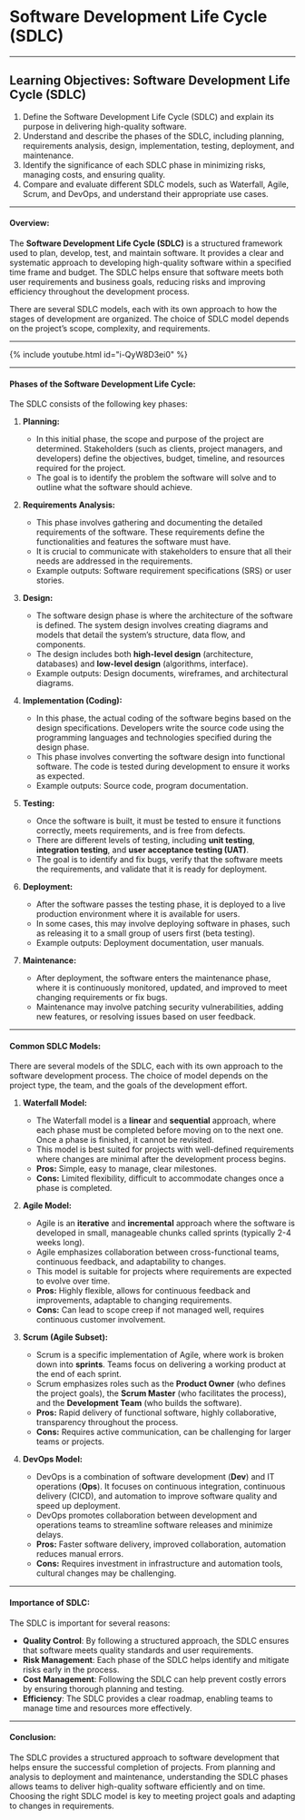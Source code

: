 # Software Development Life Cycle (SDLC)

---

## Learning Objectives: Software Development Life Cycle (SDLC)

1. Define the Software Development Life Cycle (SDLC) and explain its purpose in delivering high-quality software.  
2. Understand and describe the phases of the SDLC, including planning, requirements analysis, design, implementation, testing, deployment, and maintenance.  
3. Identify the significance of each SDLC phase in minimizing risks, managing costs, and ensuring quality.  
4. Compare and evaluate different SDLC models, such as Waterfall, Agile, Scrum, and DevOps, and understand their appropriate use cases.  

---

#### **Overview:**

The **Software Development Life Cycle (SDLC)** is a structured framework used to plan, develop, test, and maintain software. It provides a clear and systematic approach to developing high-quality software within a specified time frame and budget. The SDLC helps ensure that software meets both user requirements and business goals, reducing risks and improving efficiency throughout the development process.

There are several SDLC models, each with its own approach to how the stages of development are organized. The choice of SDLC model depends on the project’s scope, complexity, and requirements.

---

{% include youtube.html id="i-QyW8D3ei0" %}

---

#### **Phases of the Software Development Life Cycle:**

The SDLC consists of the following key phases:

1. **Planning:**
   - In this initial phase, the scope and purpose of the project are determined. Stakeholders (such as clients, project managers, and developers) define the objectives, budget, timeline, and resources required for the project.
   - The goal is to identify the problem the software will solve and to outline what the software should achieve.

2. **Requirements Analysis:**
   - This phase involves gathering and documenting the detailed requirements of the software. These requirements define the functionalities and features the software must have.
   - It is crucial to communicate with stakeholders to ensure that all their needs are addressed in the requirements.
   - Example outputs: Software requirement specifications (SRS) or user stories.

3. **Design:**
   - The software design phase is where the architecture of the software is defined. The system design involves creating diagrams and models that detail the system’s structure, data flow, and components.
   - The design includes both **high-level design** (architecture, databases) and **low-level design** (algorithms, interface).
   - Example outputs: Design documents, wireframes, and architectural diagrams.

4. **Implementation (Coding):**
   - In this phase, the actual coding of the software begins based on the design specifications. Developers write the source code using the programming languages and technologies specified during the design phase.
   - This phase involves converting the software design into functional software. The code is tested during development to ensure it works as expected.
   - Example outputs: Source code, program documentation.

5. **Testing:**
   - Once the software is built, it must be tested to ensure it functions correctly, meets requirements, and is free from defects.
   - There are different levels of testing, including **unit testing**, **integration testing**, and **user acceptance testing (UAT)**.
   - The goal is to identify and fix bugs, verify that the software meets the requirements, and validate that it is ready for deployment.

6. **Deployment:**
   - After the software passes the testing phase, it is deployed to a live production environment where it is available for users.
   - In some cases, this may involve deploying software in phases, such as releasing it to a small group of users first (beta testing).
   - Example outputs: Deployment documentation, user manuals.

7. **Maintenance:**
   - After deployment, the software enters the maintenance phase, where it is continuously monitored, updated, and improved to meet changing requirements or fix bugs.
   - Maintenance may involve patching security vulnerabilities, adding new features, or resolving issues based on user feedback.

---

#### **Common SDLC Models:**

There are several models of the SDLC, each with its own approach to the software development process. The choice of model depends on the project type, the team, and the goals of the development effort.

1. **Waterfall Model:**
   - The Waterfall model is a **linear** and **sequential** approach, where each phase must be completed before moving on to the next one. Once a phase is finished, it cannot be revisited.
   - This model is best suited for projects with well-defined requirements where changes are minimal after the development process begins.
   - **Pros:** Simple, easy to manage, clear milestones.
   - **Cons:** Limited flexibility, difficult to accommodate changes once a phase is completed.

2. **Agile Model:**
   - Agile is an **iterative** and **incremental** approach where the software is developed in small, manageable chunks called sprints (typically 2-4 weeks long).
   - Agile emphasizes collaboration between cross-functional teams, continuous feedback, and adaptability to changes.
   - This model is suitable for projects where requirements are expected to evolve over time.
   - **Pros:** Highly flexible, allows for continuous feedback and improvements, adaptable to changing requirements.
   - **Cons:** Can lead to scope creep if not managed well, requires continuous customer involvement.

3. **Scrum (Agile Subset):**
   - Scrum is a specific implementation of Agile, where work is broken down into **sprints**. Teams focus on delivering a working product at the end of each sprint.
   - Scrum emphasizes roles such as the **Product Owner** (who defines the project goals), the **Scrum Master** (who facilitates the process), and the **Development Team** (who builds the software).
   - **Pros:** Rapid delivery of functional software, highly collaborative, transparency throughout the process.
   - **Cons:** Requires active communication, can be challenging for larger teams or projects.

4. **DevOps Model:**
   - DevOps is a combination of software development (**Dev**) and IT operations (**Ops**). It focuses on continuous integration, continuous delivery (CICD), and automation to improve software quality and speed up deployment.
   - DevOps promotes collaboration between development and operations teams to streamline software releases and minimize delays.
   - **Pros:** Faster software delivery, improved collaboration, automation reduces manual errors.
   - **Cons:** Requires investment in infrastructure and automation tools, cultural changes may be challenging.

---

#### **Importance of SDLC:**

The SDLC is important for several reasons:

- **Quality Control**: By following a structured approach, the SDLC ensures that software meets quality standards and user requirements.
- **Risk Management**: Each phase of the SDLC helps identify and mitigate risks early in the process.
- **Cost Management**: Following the SDLC can help prevent costly errors by ensuring thorough planning and testing.
- **Efficiency**: The SDLC provides a clear roadmap, enabling teams to manage time and resources more effectively.

---

#### **Conclusion:**

The SDLC provides a structured approach to software development that helps ensure the successful completion of projects. From planning and analysis to deployment and maintenance, understanding the SDLC phases allows teams to deliver high-quality software efficiently and on time. Choosing the right SDLC model is key to meeting project goals and adapting to changes in requirements.